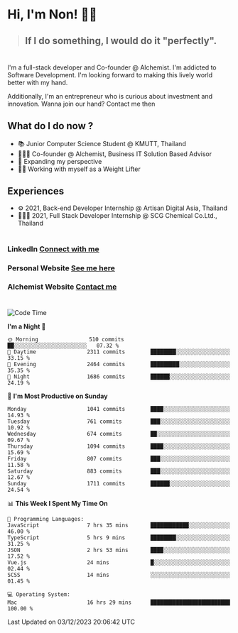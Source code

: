 # Hi, I'm Non! 🖐🏻

> ## If I do something, I would do it "perfectly".

#

I'm a full-stack developer and Co-founder @ Alchemist. I'm addicted to Software Development. I'm looking forward to making this lively world better with my hand.

Additionally, I'm an entrepreneur who is curious about investment and innovation. Wanna join our hand? Contact me then

## What do I do now ?

- 📚 Junior Computer Science Student @ KMUTT, Thailand
- 🧑🏻‍💻 Co-founder @ Alchemist, Business IT Solution Based Advisor
- 🌈 Expanding my perspective
- 🏋🏻 Working with myself as a Weight Lifter

## Experiences

- ⚙️ 2021, Back-end Developer Internship @ Artisan Digital Asia, Thailand
- 🧑🏻‍💻 2021, Full Stack Developer Internship @ SCG Chemical Co.Ltd., Thailand

#

### LinkedIn [Connect with me](https://www.linkedin.com/in/non-nontra/)

### Personal Website [See me here](https://nonnontra.com/)

### Alchemist Website [Contact me](https://alchemist-softwarehouse.co/)

#

<!--START_SECTION:waka-->
![Code Time](http://img.shields.io/badge/Code%20Time-3%2C374%20hrs%2049%20mins-blue)

**I'm a Night 🦉** 

```text
🌞 Morning                510 commits         ██░░░░░░░░░░░░░░░░░░░░░░░   07.32 % 
🌆 Daytime                2311 commits        ████████░░░░░░░░░░░░░░░░░   33.15 % 
🌃 Evening                2464 commits        █████████░░░░░░░░░░░░░░░░   35.35 % 
🌙 Night                  1686 commits        ██████░░░░░░░░░░░░░░░░░░░   24.19 % 
```
📅 **I'm Most Productive on Sunday** 

```text
Monday                   1041 commits        ████░░░░░░░░░░░░░░░░░░░░░   14.93 % 
Tuesday                  761 commits         ███░░░░░░░░░░░░░░░░░░░░░░   10.92 % 
Wednesday                674 commits         ██░░░░░░░░░░░░░░░░░░░░░░░   09.67 % 
Thursday                 1094 commits        ████░░░░░░░░░░░░░░░░░░░░░   15.69 % 
Friday                   807 commits         ███░░░░░░░░░░░░░░░░░░░░░░   11.58 % 
Saturday                 883 commits         ███░░░░░░░░░░░░░░░░░░░░░░   12.67 % 
Sunday                   1711 commits        ██████░░░░░░░░░░░░░░░░░░░   24.54 % 
```


📊 **This Week I Spent My Time On** 

```text
💬 Programming Languages: 
JavaScript               7 hrs 35 mins       ████████████░░░░░░░░░░░░░   46.00 % 
TypeScript               5 hrs 9 mins        ████████░░░░░░░░░░░░░░░░░   31.25 % 
JSON                     2 hrs 53 mins       ████░░░░░░░░░░░░░░░░░░░░░   17.52 % 
Vue.js                   24 mins             █░░░░░░░░░░░░░░░░░░░░░░░░   02.44 % 
SCSS                     14 mins             ░░░░░░░░░░░░░░░░░░░░░░░░░   01.45 % 

💻 Operating System: 
Mac                      16 hrs 29 mins      █████████████████████████   100.00 % 
```


 Last Updated on 03/12/2023 20:06:42 UTC
<!--END_SECTION:waka-->
